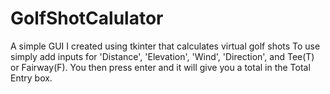 # GolfShotCalulator
A simple GUI I created using tkinter that calculates virtual golf shots
To use simply add inputs for 'Distance', 'Elevation', 'Wind', 'Direction', and Tee(T) or Fairway(F).
You then press enter and it will give you a total in the Total Entry box.

